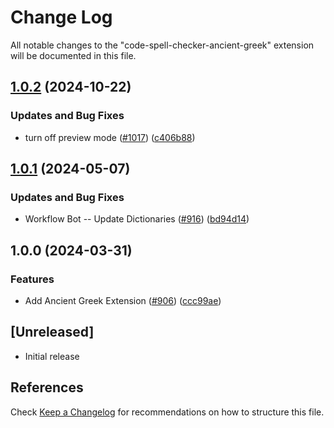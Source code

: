 # Change Log

All notable changes to the "code-spell-checker-ancient-greek" extension will be documented in this file.

## [1.0.2](https://github.com/streetsidesoftware/vscode-cspell-dict-extensions/compare/code-spell-checker-ancient-greek@1.0.1...code-spell-checker-ancient-greek@1.0.2) (2024-10-22)


### Updates and Bug Fixes

* turn off preview mode ([#1017](https://github.com/streetsidesoftware/vscode-cspell-dict-extensions/issues/1017)) ([c406b88](https://github.com/streetsidesoftware/vscode-cspell-dict-extensions/commit/c406b884b95da797ce2a52f149c198991d89d125))

## [1.0.1](https://github.com/streetsidesoftware/vscode-cspell-dict-extensions/compare/code-spell-checker-ancient-greek@1.0.0...code-spell-checker-ancient-greek@1.0.1) (2024-05-07)


### Updates and Bug Fixes

* Workflow Bot -- Update Dictionaries ([#916](https://github.com/streetsidesoftware/vscode-cspell-dict-extensions/issues/916)) ([bd94d14](https://github.com/streetsidesoftware/vscode-cspell-dict-extensions/commit/bd94d14827ac6d21538842f839ede3d82b2d6b9c))

## 1.0.0 (2024-03-31)


### Features

* Add Ancient Greek Extension ([#906](https://github.com/streetsidesoftware/vscode-cspell-dict-extensions/issues/906)) ([ccc99ae](https://github.com/streetsidesoftware/vscode-cspell-dict-extensions/commit/ccc99aebc3bfc0d464e695c57f02eee37ad7d14f))

## [Unreleased]

- Initial release

## References

Check [Keep a Changelog](http://keepachangelog.com/) for recommendations on how to structure this file.
